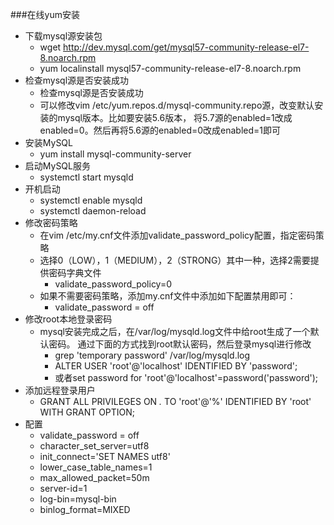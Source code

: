###在线yum安装
*   下载mysql源安装包
    *   wget http://dev.mysql.com/get/mysql57-community-release-el7-8.noarch.rpm
    *   yum localinstall mysql57-community-release-el7-8.noarch.rpm
*   检查mysql源是否安装成功
    *   检查mysql源是否安装成功
    *   可以修改vim /etc/yum.repos.d/mysql-community.repo源，改变默认安装的mysql版本。比如要安装5.6版本，
    将5.7源的enabled=1改成enabled=0。然后再将5.6源的enabled=0改成enabled=1即可
*   安装MySQL
    *   yum install mysql-community-server
*   启动MySQL服务
    *   systemctl start mysqld
*   开机启动
    *   systemctl enable mysqld
    *   systemctl daemon-reload
*   修改密码策略
    *   在vim /etc/my.cnf文件添加validate_password_policy配置，指定密码策略
    *   选择0（LOW），1（MEDIUM），2（STRONG）其中一种，选择2需要提供密码字典文件
        *    validate_password_policy=0
    *   如果不需要密码策略，添加my.cnf文件中添加如下配置禁用即可：
        *   validate_password = off
*   修改root本地登录密码
    *   mysql安装完成之后，在/var/log/mysqld.log文件中给root生成了一个默认密码。
        通过下面的方式找到root默认密码，然后登录mysql进行修改
        *   grep 'temporary password' /var/log/mysqld.log
        *   ALTER USER 'root'@'localhost' IDENTIFIED BY 'password';
        *   或者set password for 'root'@'localhost'=password('password'); 
*   添加远程登录用户
    *    GRANT ALL PRIVILEGES ON *.* TO 'root'@'%' IDENTIFIED BY 'root' WITH GRANT OPTION;
*   配置
    *   validate_password = off
    *   character_set_server=utf8
    *   init_connect='SET NAMES utf8'
    *   lower_case_table_names=1
    *   max_allowed_packet=50m
    *   server-id=1
    *   log-bin=mysql-bin
    *   binlog_format=MIXED
    
